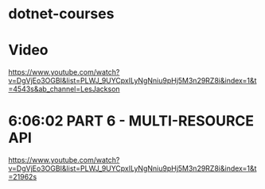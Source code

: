 # dotnet-courses


# Video
https://www.youtube.com/watch?v=DgVjEo3OGBI&list=PLWJ_9UYCpxILyNgNniu9pHj5M3n29RZ8i&index=1&t=4543s&ab_channel=LesJackson

# 6:06:02 PART 6 - MULTI-RESOURCE API
https://www.youtube.com/watch?v=DgVjEo3OGBI&list=PLWJ_9UYCpxILyNgNniu9pHj5M3n29RZ8i&index=1&t=21962s